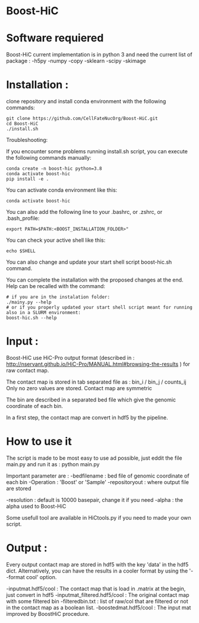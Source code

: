 # Boost-HiC

Software requiered
=================
Boost-HiC current implementation is in python 3 and need the current list of package :
-h5py
-numpy
-copy
-sklearn
-scipy
-skimage

Installation :
=================

clone repository and install conda environment with the following commands:

    git clone https://github.com/CellFateNucOrg/Boost-HiC.git
    cd Boost-HiC
    ./install.sh

Troubleshooting:

If you encounter some problems running install.sh script, you can execute the following commands manually:

    conda create -n boost-hic python=3.8
    conda activate boost-hic
    pip install -e .

You can activate conda environment like this:

    conda activate boost-hic


You can also add the following line to your .bashrc, or .zshrc, or .bash_profile:

    export PATH=$PATH:<BOOST_INSTALLATION_FOLDER>"

You can check your active shell like this:

    echo $SHELL


You can also change and update your start shell script boost-hic.sh command.


You can complete the installation with the proposed changes at the end.
Help can be recalled with the command:
    
    # if you are in the instalation folder:
    ./mainy.py --help
    # or if you properly updated your start shell script meant for running also in a SLURM environment:
    boost-hic.sh --help

Input :
=================
Boost-HiC use HiC-Pro output format (described in : http://nservant.github.io/HiC-Pro/MANUAL.html#browsing-the-results ) for raw contact map.

The contact map is stored in tab separated file as :
bin_i / bin_j / counts_ij
Only no zero values are stored. Contact map are symmetric

The bin are described in a separated bed file which give the genomic coordinate of each bin.

In a first step, the contact map are convert in hdf5 by the pipeline.

How to use it
=================
The script is made to be most easy to use ad possible, just eddit the file main.py and run it as :
python main.py 

Important parameter are :
-bedfilename : bed file of genomic coordinate of each bin
-Operation : 'Boost' or 'Sample'
-repositoryout : where output file are stored

-resolution : default is 10000 basepair, change it if you need
-alpha : the alpha used to Boost-HiC

Some usefull tool are available in HiCtools.py if you need to made your own script.

Output :
=================
Every output contact map are stored in hdf5 with the key 'data' in the hdf5 dict.
Alternatively, you can have the results in a cooler format by using the '--format cool' option.

-inputmat.hdf5/cool  : The contact map that is load in .matrix at the begin, just convert in hdf5
-inputmat_filtered.hdf5/cool : The original contact map with some filtered bin
-filteredbin.txt : list of raw/col that are filtered or not in the contact map as a boolean list.
-boostedmat.hdf5/cool : The input mat improved by BoostHiC procedure.


